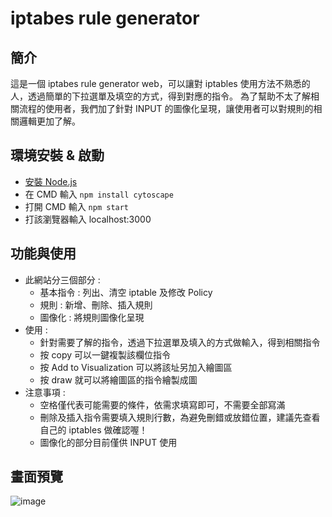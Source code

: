 # iptabes rule generator
## 簡介
這是一個 iptabes rule generator web，可以讓對 iptables 使用方法不熟悉的人，透過簡單的下拉選單及填空的方式，得到對應的指令。
為了幫助不太了解相關流程的使用者，我們加了針對 INPUT 的圖像化呈現，讓使用者可以對規則的相關邏輯更加了解。
## 環境安裝 & 啟動
* [安裝 Node.js](https://nodejs.org/zh-tw/download/)
* 在 CMD 輸入 `npm install cytoscape`
* 打開 CMD 輸入 `npm start`
* 打該瀏覽器輸入 localhost:3000
## 功能與使用
* 此網站分三個部分 : 
    * 基本指令 : 列出、清空 iptable 及修改 Policy
    * 規則 : 新增、刪除、插入規則
    * 圖像化 : 將規則圖像化呈現
* 使用 : 
    * 針對需要了解的指令，透過下拉選單及填入的方式做輸入，得到相關指令
    * 按 copy 可以一鍵複製該欄位指令
    * 按 Add to Visualization 可以將該址另加入繪圖區
    * 按 draw 就可以將繪圖區的指令繪製成圖 
* 注意事項 :     
    * 空格僅代表可能需要的條件，依需求填寫即可，不需要全部寫滿
    * 刪除及插入指令需要填入規則行數，為避免刪錯或放錯位置，建議先查看自己的 iptables 做確認喔！
    * 圖像化的部分目前僅供 INPUT 使用
## 畫面預覽
![image](https://user-images.githubusercontent.com/40049920/123203732-5f85ba00-d4e9-11eb-84cd-529fe1ce3237.png)

